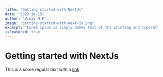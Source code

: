 ```yaml
---
title: "Getting started with NextJs"
date: "2022-10-15"
author: "Vinay M P"
image: "getting-started-with-next-js.png"
excerpt: "Lorem Ipsum is simply dummy text of the printing and typesetting industry. Lorem Ipsum has been the industry's standard dummy text ever since the 1500s, when an unknown printer took a galley of type and scrambled it to make a type specimen book."
isFeatured: true
---
```


# Getting started with NextJs

This is a some regular text with a [link](https://google.com)
